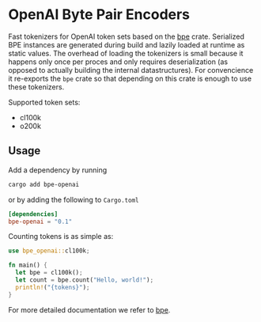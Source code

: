 # OpenAI Byte Pair Encoders

Fast tokenizers for OpenAI token sets based on the [bpe](https://crates.io/crates/bpe) crate.
Serialized BPE instances are generated during build and lazily loaded at runtime as static values.
The overhead of loading the tokenizers is small because it happens only once per proces and only requires deserialization (as opposed to actually building the internal datastructures).
For convencience it re-exports the `bpe` crate so that depending on this crate is enough to use these tokenizers.

Supported token sets:

- cl100k
- o200k

## Usage

Add a dependency by running

```sh
cargo add bpe-openai
```

or by adding the following to `Cargo.toml`

```toml
[dependencies]
bpe-openai = "0.1"
```

Counting tokens is as simple as:

```rust
use bpe_openai::cl100k;

fn main() {
  let bpe = cl100k();
  let count = bpe.count("Hello, world!");
  println!("{tokens}");
}
```

For more detailed documentation we refer to [bpe](https://crates.io/crates/bpe).
